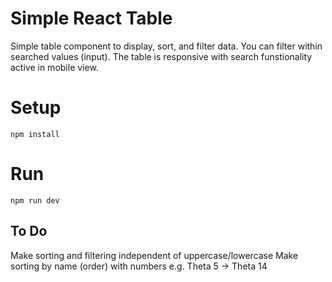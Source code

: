 # Simple React Table

Simple table component to display, sort, and filter data.
You can filter within searched values (input).
The table is responsive with search funstionality active in mobile view.

# Setup

```
npm install
```

# Run

```
npm run dev
```

## To Do

Make sorting and filtering independent of uppercase/lowercase
Make sorting by name (order) with numbers e.g. Theta 5 -> Theta 14
